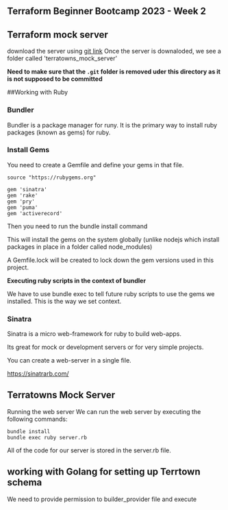 ## Terraform Beginner Bootcamp 2023 - Week 2

## Terraform mock server

download the server using [git link](https://github.com/ExamProCo/terratowns_mock_server)
Once the server is downaloded, we see a folder called 'terratowns_mock_server'

**Need to make sure that the `.git` folder is removed uder this directory as it is not supposed to be committed**

##Working with Ruby
  
### Bundler

Bundler is a package manager for runy. It is the primary way to install ruby packages (known as gems) for ruby.

### Install Gems

You need to create a Gemfile and define your gems in that file.

```
source "https://rubygems.org"

gem 'sinatra'
gem 'rake'
gem 'pry'
gem 'puma'
gem 'activerecord'
```
Then you need to run the bundle install command

This will install the gems on the system globally (unlike nodejs which install packages in place in a folder called node_modules)

A Gemfile.lock will be created to lock down the gem versions used in this project.

__Executing ruby scripts in the context of bundler__


We have to use bundle exec to tell future ruby scripts to use the gems we installed. This is the way we set context.

### Sinatra

Sinatra is a micro web-framework for ruby to build web-apps.

Its great for mock or development servers or for very simple projects.

You can create a web-server in a single file.

https://sinatrarb.com/ 

## Terratowns Mock Server
Running the web server
We can run the web server by executing the following commands:
```
bundle install
bundle exec ruby server.rb

```
All of the code for our server is stored in the server.rb file.

## working with Golang for setting up Terrtown schema

We need to provide permission to builder_provider file and execute